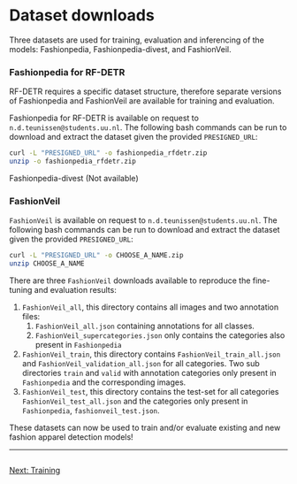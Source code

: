 # Dataset downloads

Three datasets are used for training, evaluation and inferencing of the models: Fashionpedia, Fashionpedia-divest, and FashionVeil.

### Fashionpedia for RF-DETR

RF-DETR requires a specific dataset structure, therefore separate versions of Fashionpedia and FashionVeil are available for training and evaluation.

Fashionpedia for RF-DETR is available on request to `n.d.teunissen@students.uu.nl`. The following bash commands can be run to download and extract the dataset given the provided `PRESIGNED_URL`:

```bash
curl -L "PRESIGNED_URL" -o fashionpedia_rfdetr.zip
unzip -o fashionpedia_rfdetr.zip
```

Fashionpedia-divest (Not available)

### FashionVeil

`FashionVeil` is available on request to `n.d.teunissen@students.uu.nl`. The following bash commands can be run to download and extract the dataset given the provided `PRESIGNED_URL`:

```bash
curl -L "PRESIGNED_URL" -o CHOOSE_A_NAME.zip
unzip CHOOSE_A_NAME
```

There are three `FashionVeil` downloads available to reproduce the fine-tuning and evaluation results:
 1. `FashionVeil_all`, this directory contains all images and two annotation files:
    1. `FashionVeil_all.json` containing annotations for all classes.
    2. `FashionVeil_supercategories.json` only contains the categories also present in `Fashionpedia`
 2. `FashionVeil_train`, this directory contains `FashionVeil_train_all.json` and `FashionVeil_validation_all.json` for all categories. Two sub directories `train` and `valid` with annotation categories only present in `Fashionpedia` and the corresponding images.
 3. `FashionVeil_test`, this directory contains the test-set for all categories `FashionVeil_test_all.json` and the categories only present in `Fashionpedia`, `fashionveil_test.json`.
 

These datasets can now be used to train and/or evaluate existing and new fashion apparel detection models!

---
<div style="display: flex; justify-content: space-between;">


   [Next: Training](02_training.md)

</div>
